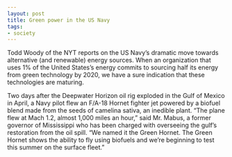 ```yaml
---
layout: post
title: Green power in the US Navy
tags:
- society
---
```

Todd Woody of the NYT reports on the US Navy’s dramatic move towards alternative (and renewable) energy sources. When an organization that uses 1% of the United States’s energy commits to sourcing half its energy from green technology by 2020, we have a sure indication that these technologies are maturing.

Two days after the Deepwater Horizon oil rig exploded in the Gulf of Mexico in April, a Navy pilot flew an F/A-18 Hornet fighter jet powered by a biofuel blend made from the seeds of camelina sativa, an inedible plant.
“The plane flew at Mach 1.2, almost 1,000 miles an hour,” said Mr. Mabus, a former governor of Mississippi who has been charged with overseeing the gulf’s restoration from the oil spill. “We named it the Green Hornet. The Green Hornet shows the ability to fly using biofuels and we’re beginning to test this summer on the surface fleet.”

